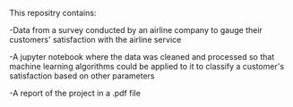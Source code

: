 This repositry contains:

-Data from a survey conducted by an airline company to gauge their customers' satisfaction with the airline service

-A jupyter notebook where the data was cleaned and processed so that machine learning algorithms could be applied to it to classify a customer's satisfaction based on other parameters

-A report of the project in a .pdf file 
